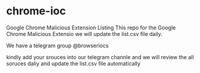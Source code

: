 # chrome-ioc
Google Chrome Malicious Extension Listing
This repo for the Google Chrome  Malicious Extensio we will update the list.csv file daily.

We have a telegram group @browseriocs

kindly add your srouces into our telegram channle and we will review the all soruces daliy and update the  list.csv file automatically 
